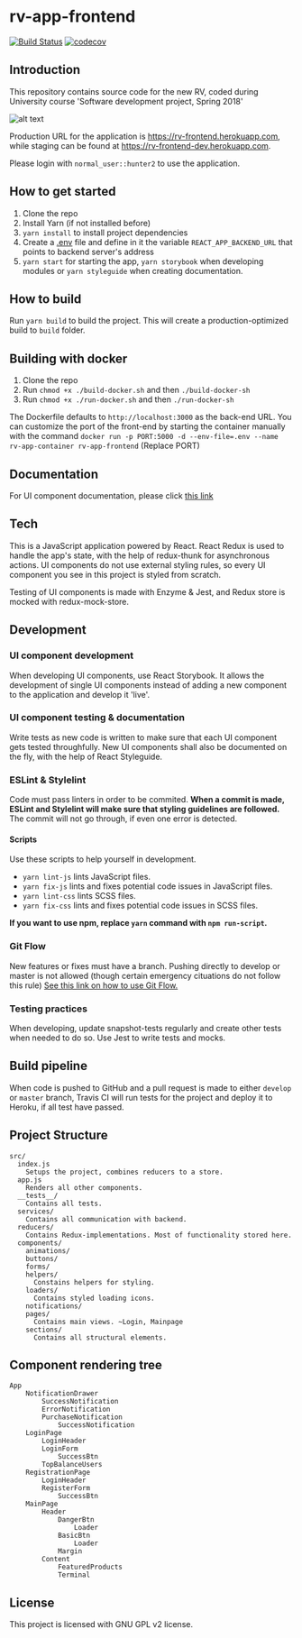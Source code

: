 # rv-app-frontend

[![Build Status](https://travis-ci.org/ohtu2018-rv/rv-app-frontend.svg?branch=develop)](https://travis-ci.org/ohtu2018-rv/rv-app-frontend) [![codecov](https://codecov.io/gh/ohtu2018-rv/rv-app-frontend/branch/develop/graph/badge.svg)](https://codecov.io/gh/ohtu2018-rv/rv-app-frontend)

## Introduction

This repository contains source code for the new RV, coded during University course 'Software development project, Spring 2018'

![alt text](https://raw.githubusercontent.com/ohtu-ohjaajat/OhTuHistory/master/rv-tuoteselain.png)

Production URL for the application is https://rv-frontend.herokuapp.com, while staging can be found at https://rv-frontend-dev.herokuapp.com.

Please login with ```normal_user::hunter2``` to use the application.

## How to get started

1. Clone the repo
2. Install Yarn (if not installed before)
3. `yarn install` to install project dependencies
4. Create a [.env](https://github.com/motdotla/dotenv) file and define in it the variable `REACT_APP_BACKEND_URL` that points to backend server's address
5. `yarn start` for starting the app, `yarn storybook` when developing modules or `yarn styleguide` when creating documentation.

## How to build

Run `yarn build` to build the project. This will create a production-optimized build to ```build``` folder.

## Building with docker

1. Clone the repo
2. Run `chmod +x ./build-docker.sh` and then `./build-docker-sh`
3. Run `chmod +x ./run-docker.sh` and then `./run-docker-sh`

The Dockerfile defaults to `http://localhost:3000` as the back-end URL. You can customize the port of the front-end by starting the container manually with the command `docker run -p PORT:5000 -d --env-file=.env --name rv-app-container rv-app-frontend` (Replace PORT)

## Documentation

For UI component documentation, please click [this link](http://htmlpreview.github.io/?https://github.com/ohtu2018-rv/rv-app-frontend/blob/develop/styleguide/index.html)

## Tech

This is a JavaScript application powered by React. React Redux is used to handle the app's state, with the help of redux-thunk for asynchronous actions. UI components do not use external styling rules, so every UI component you see in this project is styled from scratch.

Testing of UI components is made with Enzyme & Jest, and Redux store is mocked with redux-mock-store.

## Development

### UI component development

When developing UI components, use React Storybook. It allows the development of single UI components instead of adding a new component to the application and develop it 'live'.

### UI component testing & documentation

Write tests as new code is written to make sure that each UI component gets tested throughfully. New UI components shall also be documented on the fly, with the help of React Styleguide.

### ESLint & Stylelint

Code must pass linters in order to be commited. **When a commit is made, ESLint and Stylelint will make sure that styling guidelines are followed.** The commit will not go through, if even one error is detected.

#### Scripts

Use these scripts to help yourself in development.

- ```yarn lint-js``` lints JavaScript files.
- ```yarn fix-js``` lints and fixes potential code issues in JavaScript files.
- ```yarn lint-css``` lints SCSS files.
- ```yarn fix-css``` lints and fixes potential code issues in SCSS files.

**If you want to use npm, replace ```yarn``` command with ```npm run-script```.**

### Git Flow

New features or fixes must have a branch. Pushing directly to develop or master is not allowed (though certain emergency cituations do not follow this rule) [See this link on how to use Git Flow.](DEVELOPMENT.md)

### Testing practices

When developing, update snapshot-tests regularly and create other tests when needed to do so. Use Jest to write tests and mocks.

## Build pipeline

When code is pushed to GitHub and a pull request is made to either ```develop``` or ```master``` branch, Travis CI will run tests for the project and deploy it to Heroku, if all test have passed.

## Project Structure

```
src/
  index.js
    Setups the project, combines reducers to a store.
  app.js
    Renders all other components.
  __tests__/
    Contains all tests.
  services/
    Contains all communication with backend.
  reducers/
    Contains Redux-implementations. Most of functionality stored here.
  components/
    animations/
    buttons/
    forms/
    helpers/
      Constains helpers for styling.
    loaders/
      Contains styled loading icons.
    notifications/
    pages/
      Contains main views. ~Login, Mainpage
    sections/
      Contains all structural elements.
```

## Component rendering tree

```
App
    NotificationDrawer
        SuccessNotification
        ErrorNotification
        PurchaseNotification
            SuccessNotification
    LoginPage
        LoginHeader
        LoginForm
            SuccessBtn
        TopBalanceUsers
    RegistrationPage
        LoginHeader
        RegisterForm
            SuccessBtn
    MainPage
        Header
            DangerBtn
                Loader
            BasicBtn
                Loader
            Margin
        Content
            FeaturedProducts
            Terminal
```


## License

This project is licensed with GNU GPL v2 license.

